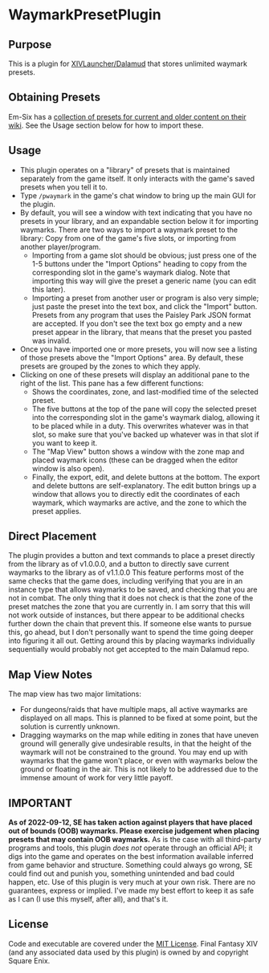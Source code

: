 # WaymarkPresetPlugin

## Purpose
This is a plugin for [XIVLauncher/Dalamud](https://github.com/goatcorp/FFXIVQuickLauncher) that stores unlimited waymark presets.

## Obtaining Presets
Em-Six has a [collection of presets for current and older content on their wiki](https://github.com/Em-Six/FFXIVWaymarkPresets/wiki).  See the Usage section below for how to import these.

## Usage
* This plugin operates on a "library" of presets that is maintained separately from the game itself.  It only interacts with the game's saved presets when you tell it to.
* Type `/pwaymark` in the game's chat window to bring up the main GUI for the plugin.
* By default, you will see a window with text indicating that you have no presets in your library, and an expandable section below it for importing waymarks.  There are two ways to import a waymark preset to the library: Copy from one of the game's five slots, or importing from another player/program.
	* Importing from a game slot should be obvious; just press one of the 1-5 buttons under the "Import Options" heading to copy from the corresponding slot in the game's waymark dialog.  Note that importing this way will give the preset a generic name (you can edit this later).
	* Importing a preset from another user or program is also very simple; just paste the preset into the text box, and click the "Import" button.  Presets from any program that uses the Paisley Park JSON format are accepted.  If you don't see the text box go empty and a new preset appear in the library, that means that the preset you pasted was invalid.
* Once you have imported one or more presets, you will now see a listing of those presets above the "Import Options" area.  By default, these presets are grouped by the zones to which they apply.
* Clicking on one of these presets will display an additional pane to the right of the list.  This pane has a few different functions:
	* Shows the coordinates, zone, and last-modified time of the selected preset.
	* The five buttons at the top of the pane will copy the selected preset into the corresponding slot in the game's waymark dialog, allowing it to be placed while in a duty.  This overwrites whatever was in that slot, so make sure that you've backed up whatever was in that slot if you want to keep it.
	* The "Map View" button shows a window with the zone map and placed waymark icons (these can be dragged when the editor window is also open).
	* Finally, the export, edit, and delete buttons at the bottom.  The export and delete buttons are self-explanatory.  The edit button brings up a window that allows you to directly edit the coordinates of each waymark, which waymarks are active, and the zone to which the preset applies.

## Direct Placement

The plugin provides a button and text commands to place a preset directly from the library as of v1.0.0.0, and a button to directly save current waymarks to the library as of v1.1.0.0
This feature performs most of the same checks that the game does, including verifying that you are in an instance type that allows waymarks to be saved, and checking that you are not in combat.  The only thing that it does not check is that the zone of the preset matches the zone that you are currently in.
I am sorry that this will not work outside of instances, but there appear to be additional checks further down the chain that prevent this.  If someone else wants to pursue this, go ahead, but I don't personally want to spend the time going deeper into figuring it all out.  Getting around this by placing waymarks individually sequentially would probably not get accepted to the main Dalamud repo.

## Map View Notes

The map view has two major limitations:
* For dungeons/raids that have multiple maps, all active waymarks are displayed on all maps.  This is planned to be fixed at some point, but the solution is currently unknown.
* Dragging waymarks on the map while editing in zones that have uneven ground will generally give undesirable results, in that the height of the waymark will not be constrained to the ground.  You may end up with waymarks that the game won't place, or even with waymarks below the ground or floating in the air.  This is not likely to be addressed due to the immense amount of work for very little payoff.

## IMPORTANT
**As of 2022-09-12, SE has taken action against players that have placed out of bounds (OOB) waymarks.  Please exercise judgement when placing presets that may contain OOB waymarks.**
As is the case with all third-party programs and tools, this plugin *does not* operate through an official API; it digs into the game and operates on the best information available inferred from game behavior and structure.  Something could always go wrong, SE could find out and punish you, something unintended and bad could happen, etc.  Use of this plugin is very much at your own risk.  There are no guarantees, express or implied.  I've made my best effort to keep it as safe as I can (I use this myself, after all), and that's it.

## License
Code and executable are covered under the [MIT License](../LICENSE).  Final Fantasy XIV (and any associated data used by this plugin) is owned by and copyright Square Enix.
